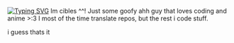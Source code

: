 [![Typing SVG](https://readme-typing-svg.demolab.com?font=Fira+Code&pause=1000&width=435&lines=Hello+every-nyan)](https://git.io/typing-svg)
Im cibles ^^! Just some goofy ahh guy that loves coding and anime >:3
I most of the time translate repos, but the rest i code stuff.

i guess thats it
